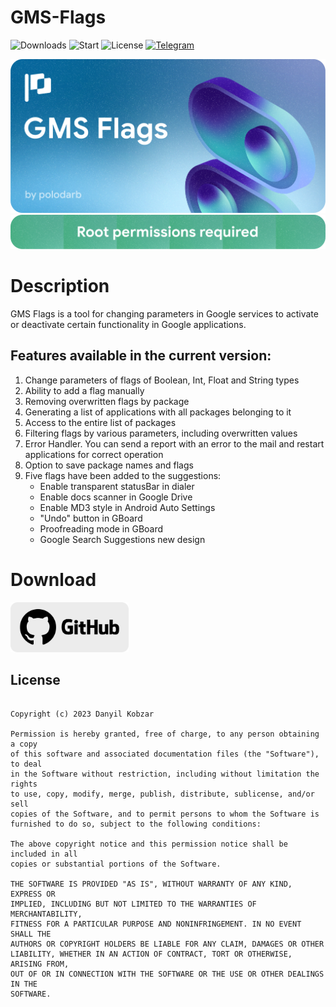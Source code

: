 # GMS-Flags
![Downloads](https://img.shields.io/github/downloads/polodarb/GMS-Flags/total?style=for-the-badge) 
![Start](https://img.shields.io/github/stars/polodarb/GMS-Flags?style=for-the-badge) 
![License](https://img.shields.io/github/license/polodarb/GMS-Flags?style=for-the-badge) 
[![Telegram](https://img.shields.io/badge/telegram-telegram?style=for-the-badge&logo=telegram&logoColor=white&label=GMS%20Flags&color=%23229ED9)](https://t.me/gmsflags)

![Banner](gf_banner.png)
![Root](gf_root.png)
# Description
GMS Flags is a tool for changing parameters in Google services to activate or deactivate certain functionality in Google applications.
## Features available in the current version:
1) Change parameters of flags of Boolean, Int, Float and String types
2) Ability to add a flag manually 
3) Removing overwritten flags by package
4) Generating a list of applications with all packages belonging to it
5) Access to the entire list of packages 
6) Filtering flags by various parameters, including overwritten values
7) Error Handler. You can send a report with an error to the mail and restart applications for correct operation
8) Option to save package names and flags 
9) Five flags have been added to the suggestions:
    - Enable transparent statusBar in dialer
    - Enable docs scanner in Google Drive
    - Enable MD3 style in Android Auto Settings
    - "Undo" button in GBoard
    - Proofreading mode in GBoard
    - Google Search Suggestions new design


# Download
[<img src="gh_download.png"
     alt="Get it on GitHub"
     height="80">](https://github.com/polodarb/GMS-Flags/releases/download/1.0.4/gms_flags_1.0.5.apk)

## License

```MIT License

Copyright (c) 2023 Danyil Kobzar

Permission is hereby granted, free of charge, to any person obtaining a copy
of this software and associated documentation files (the "Software"), to deal
in the Software without restriction, including without limitation the rights
to use, copy, modify, merge, publish, distribute, sublicense, and/or sell
copies of the Software, and to permit persons to whom the Software is
furnished to do so, subject to the following conditions:

The above copyright notice and this permission notice shall be included in all
copies or substantial portions of the Software.

THE SOFTWARE IS PROVIDED "AS IS", WITHOUT WARRANTY OF ANY KIND, EXPRESS OR
IMPLIED, INCLUDING BUT NOT LIMITED TO THE WARRANTIES OF MERCHANTABILITY,
FITNESS FOR A PARTICULAR PURPOSE AND NONINFRINGEMENT. IN NO EVENT SHALL THE
AUTHORS OR COPYRIGHT HOLDERS BE LIABLE FOR ANY CLAIM, DAMAGES OR OTHER
LIABILITY, WHETHER IN AN ACTION OF CONTRACT, TORT OR OTHERWISE, ARISING FROM,
OUT OF OR IN CONNECTION WITH THE SOFTWARE OR THE USE OR OTHER DEALINGS IN THE
SOFTWARE.
